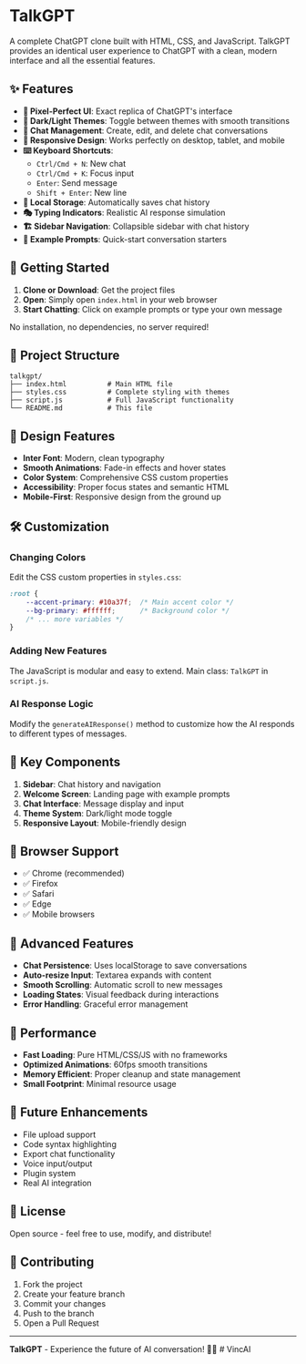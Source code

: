 # TalkGPT

A complete ChatGPT clone built with HTML, CSS, and JavaScript. TalkGPT provides an identical user experience to ChatGPT with a clean, modern interface and all the essential features.

## ✨ Features

- **🎨 Pixel-Perfect UI**: Exact replica of ChatGPT's interface
- **🌙 Dark/Light Themes**: Toggle between themes with smooth transitions
- **💬 Chat Management**: Create, edit, and delete chat conversations
- **📱 Responsive Design**: Works perfectly on desktop, tablet, and mobile
- **⌨️ Keyboard Shortcuts**: 
  - `Ctrl/Cmd + N`: New chat
  - `Ctrl/Cmd + K`: Focus input
  - `Enter`: Send message
  - `Shift + Enter`: New line
- **💾 Local Storage**: Automatically saves chat history
- **🎭 Typing Indicators**: Realistic AI response simulation
- **🏗️ Sidebar Navigation**: Collapsible sidebar with chat history
- **🎯 Example Prompts**: Quick-start conversation starters

## 🚀 Getting Started

1. **Clone or Download**: Get the project files
2. **Open**: Simply open `index.html` in your web browser
3. **Start Chatting**: Click on example prompts or type your own message

No installation, no dependencies, no server required!

## 📁 Project Structure

```
talkgpt/
├── index.html          # Main HTML file
├── styles.css          # Complete styling with themes
├── script.js           # Full JavaScript functionality
└── README.md           # This file
```

## 🎨 Design Features

- **Inter Font**: Modern, clean typography
- **Smooth Animations**: Fade-in effects and hover states
- **Color System**: Comprehensive CSS custom properties
- **Accessibility**: Proper focus states and semantic HTML
- **Mobile-First**: Responsive design from the ground up

## 🛠️ Customization

### Changing Colors
Edit the CSS custom properties in `styles.css`:

```css
:root {
    --accent-primary: #10a37f;  /* Main accent color */
    --bg-primary: #ffffff;      /* Background color */
    /* ... more variables */
}
```

### Adding New Features
The JavaScript is modular and easy to extend. Main class: `TalkGPT` in `script.js`.

### AI Response Logic
Modify the `generateAIResponse()` method to customize how the AI responds to different types of messages.

## 🌟 Key Components

1. **Sidebar**: Chat history and navigation
2. **Welcome Screen**: Landing page with example prompts
3. **Chat Interface**: Message display and input
4. **Theme System**: Dark/light mode toggle
5. **Responsive Layout**: Mobile-friendly design

## 📱 Browser Support

- ✅ Chrome (recommended)
- ✅ Firefox
- ✅ Safari
- ✅ Edge
- ✅ Mobile browsers

## 🔧 Advanced Features

- **Chat Persistence**: Uses localStorage to save conversations
- **Auto-resize Input**: Textarea expands with content
- **Smooth Scrolling**: Automatic scroll to new messages
- **Loading States**: Visual feedback during interactions
- **Error Handling**: Graceful error management

## 🎯 Performance

- **Fast Loading**: Pure HTML/CSS/JS with no frameworks
- **Optimized Animations**: 60fps smooth transitions
- **Memory Efficient**: Proper cleanup and state management
- **Small Footprint**: Minimal resource usage

## 🔮 Future Enhancements

- File upload support
- Code syntax highlighting
- Export chat functionality
- Voice input/output
- Plugin system
- Real AI integration

## 📄 License

Open source - feel free to use, modify, and distribute!

## 🤝 Contributing

1. Fork the project
2. Create your feature branch
3. Commit your changes
4. Push to the branch
5. Open a Pull Request

---

**TalkGPT** - Experience the future of AI conversation! 🤖✨
#   V i n c A I 
 
 